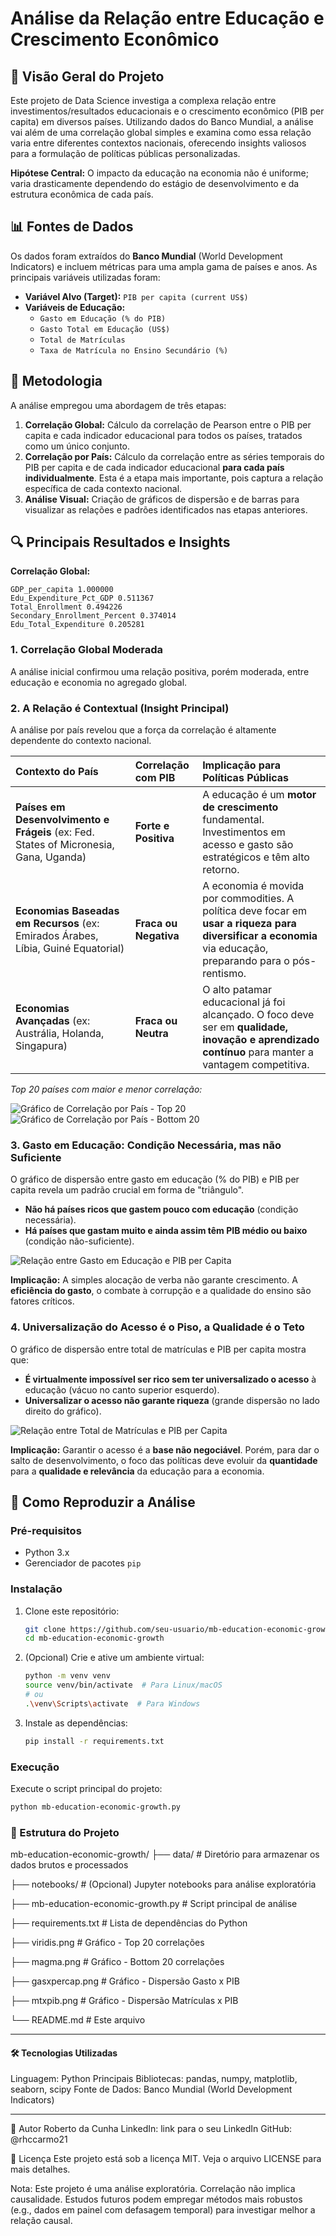 # Análise da Relação entre Educação e Crescimento Econômico

## 📌 Visão Geral do Projeto

Este projeto de Data Science investiga a complexa relação entre investimentos/resultados educacionais e o crescimento econômico (PIB per capita) em diversos países. Utilizando dados do Banco Mundial, a análise vai além de uma correlação global simples e examina como essa relação varia entre diferentes contextos nacionais, oferecendo insights valiosos para a formulação de políticas públicas personalizadas.

**Hipótese Central:** O impacto da educação na economia não é uniforme; varia drasticamente dependendo do estágio de desenvolvimento e da estrutura econômica de cada país.

## 📊 Fontes de Dados

Os dados foram extraídos do **Banco Mundial** (World Development Indicators) e incluem métricas para uma ampla gama de países e anos. As principais variáveis utilizadas foram:

- **Variável Alvo (Target):** `PIB per capita (current US$)`
- **Variáveis de Educação:**
  - `Gasto em Educação (% do PIB)`
  - `Gasto Total em Educação (US$)`
  - `Total de Matrículas`
  - `Taxa de Matrícula no Ensino Secundário (%)`

## 🧪 Metodologia

A análise empregou uma abordagem de três etapas:

1. **Correlação Global:** Cálculo da correlação de Pearson entre o PIB per capita e cada indicador educacional para todos os países, tratados como um único conjunto.
2. **Correlação por País:** Cálculo da correlação entre as séries temporais do PIB per capita e de cada indicador educacional **para cada país individualmente**. Esta é a etapa mais importante, pois captura a relação específica de cada contexto nacional.
3. **Análise Visual:** Criação de gráficos de dispersão e de barras para visualizar as relações e padrões identificados nas etapas anteriores.

## 🔍 Principais Resultados e Insights

**Correlação Global:**

```
GDP_per_capita 1.000000
Edu_Expenditure_Pct_GDP 0.511367
Total_Enrollment 0.494226
Secondary_Enrollment_Percent 0.374014
Edu_Total_Expenditure 0.205281
```

### 1. Correlação Global Moderada
A análise inicial confirmou uma relação positiva, porém moderada, entre educação e economia no agregado global.

### 2. A Relação é Contextual (Insight Principal)
A análise por país revelou que a força da correlação é altamente dependente do contexto nacional.

| Contexto do País | Correlação com PIB | Implicação para Políticas Públicas |
| :--- | :--- | :--- |
| **Países em Desenvolvimento e Frágeis** (ex: Fed. States of Micronesia, Gana, Uganda) | **Forte e Positiva** | A educação é um **motor de crescimento** fundamental. Investimentos em acesso e gasto são estratégicos e têm alto retorno. |
| **Economias Baseadas em Recursos** (ex: Emirados Árabes, Líbia, Guiné Equatorial) | **Fraca ou Negativa** | A economia é movida por commodities. A política deve focar em **usar a riqueza para diversificar a economia** via educação, preparando para o pós-rentismo. |
| **Economias Avançadas** (ex: Austrália, Holanda, Singapura) | **Fraca ou Neutra** | O alto patamar educacional já foi alcançado. O foco deve ser em **qualidade, inovação e aprendizado contínuo** para manter a vantagem competitiva. |

*Top 20 países com maior e menor correlação:*

![Gráfico de Correlação por País - Top 20](viridis.png)
![Gráfico de Correlação por País - Bottom 20](magma.png)

### 3. Gasto em Educação: Condição Necessária, mas não Suficiente
O gráfico de dispersão entre gasto em educação (% do PIB) e PIB per capita revela um padrão crucial em forma de "triângulo".

- **Não há países ricos que gastem pouco com educação** (condição necessária).
- **Há países que gastam muito e ainda assim têm PIB médio ou baixo** (condição não-suficiente).

![Relação entre Gasto em Educação e PIB per Capita](gasxpercap.png)

**Implicação:** A simples alocação de verba não garante crescimento. A **eficiência do gasto**, o combate à corrupção e a qualidade do ensino são fatores críticos.

### 4. Universalização do Acesso é o Piso, a Qualidade é o Teto
O gráfico de dispersão entre total de matrículas e PIB per capita mostra que:
- **É virtualmente impossível ser rico sem ter universalizado o acesso** à educação (vácuo no canto superior esquerdo).
- **Universalizar o acesso não garante riqueza** (grande dispersão no lado direito do gráfico).

![Relação entre Total de Matrículas e PIB per Capita](mtxpib.png)

**Implicação:** Garantir o acesso é a **base não negociável**. Porém, para dar o salto de desenvolvimento, o foco das políticas deve evoluir da **quantidade** para a **qualidade e relevância** da educação para a economia.

## 🚀 Como Reproduzir a Análise

### Pré-requisitos
- Python 3.x
- Gerenciador de pacotes `pip`

### Instalação
1. Clone este repositório:
    ```bash
    git clone https://github.com/seu-usuario/mb-education-economic-growth.git
    cd mb-education-economic-growth
    ```
2. (Opcional) Crie e ative um ambiente virtual:
    ```bash
    python -m venv venv
    source venv/bin/activate  # Para Linux/macOS
    # ou
    .\venv\Scripts\activate  # Para Windows
    ```
3. Instale as dependências:
    ```bash
    pip install -r requirements.txt
    ```

### Execução
Execute o script principal do projeto:
```bash
python mb-education-economic-growth.py
```

### 📂 Estrutura do Projeto
mb-education-economic-growth/
├── data/                   # Diretório para armazenar os dados brutos e processados

├── notebooks/              # (Opcional) Jupyter notebooks para análise exploratória

├── mb-education-economic-growth.py # Script principal de análise

├── requirements.txt        # Lista de dependências do Python

├── viridis.png             # Gráfico - Top 20 correlações

├── magma.png               # Gráfico - Bottom 20 correlações

├── gasxpercap.png          # Gráfico - Dispersão Gasto x PIB

├── mtxpib.png              # Gráfico - Dispersão Matrículas x PIB

└── README.md               # Este arquivo

---

#### 🛠 Tecnologias Utilizadas
Linguagem: Python
Principais Bibliotecas: pandas, numpy, matplotlib, seaborn, scipy
Fonte de Dados: Banco Mundial (World Development Indicators)

----
👤 Autor Roberto da Cunha
LinkedIn: link para o seu LinkedIn
GitHub: @rhccarmo21

📄 Licença
Este projeto está sob a licença MIT. Veja o arquivo LICENSE para mais detalhes.

Nota: Este projeto é uma análise exploratória. Correlação não implica causalidade. Estudos futuros podem empregar métodos mais robustos (e.g., dados em painel com defasagem temporal) para investigar melhor a relação causal.
